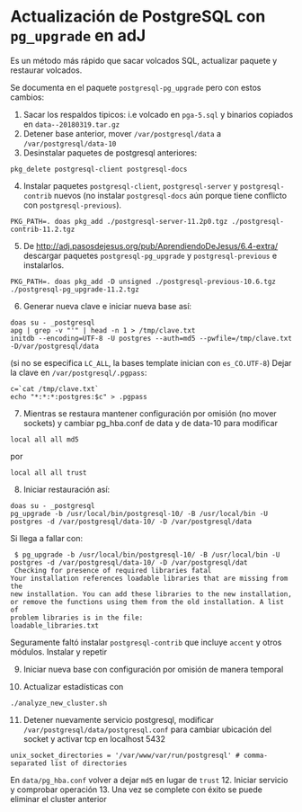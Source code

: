 # Actualización de PostgreSQL con `pg_upgrade` en adJ

Es un método más rápido que sacar volcados SQL, actualizar paquete y restaurar volcados.

Se documenta en el paquete `postgresql-pg_upgrade` pero con estos cambios:

1. Sacar los respaldos tipicos: i.e volcado en `pga-5.sql` y binarios copiados en `data--20180319.tar.gz`
2. Detener base anterior, mover `/var/postgresql/data` a `/var/postgresql/data-10`
3. Desinstalar paquetes de postgresql anteriores:
  ```
  pkg_delete postgresql-client postgresql-docs
  ```
4. Instalar paquetes `postgresql-client`, `postgresql-server` y `postgresql-contrib` nuevos (no instalar ```postgresql-docs``` aún porque tiene conflicto con ```postgresql-previous```).
  ```
  PKG_PATH=. doas pkg_add ./postgresql-server-11.2p0.tgz ./postgresql-contrib-11.2.tgz
  ```
5. De <http://adj.pasosdejesus.org/pub/AprendiendoDeJesus/6.4-extra/> descargar paquetes ```postgresql-pg_upgrade``` y ```postgresql-previous``` e instalarlos.
  ```
  PKG_PATH=. doas pkg_add -D unsigned ./postgresql-previous-10.6.tgz ./postgresql-pg_upgrade-11.2.tgz
  ```
6. Generar nueva clave e iniciar nueva base así:
  ```
  doas su - _postgresql
  apg | grep -v "'" | head -n 1 > /tmp/clave.txt 
  initdb --encoding=UTF-8 -U postgres --auth=md5 --pwfile=/tmp/clave.txt  -D/var/postgresql/data
  ```
  (si no se especifica ```LC_ALL```, la bases template  inician con ```es_CO.UTF-8```)
  Dejar la clave en `/var/postgresql/.pgpass`:
  ```
  c=`cat /tmp/clave.txt`  
  echo "*:*:*:postgres:$c" > .pgpass
  ```
7. Mientras se restaura mantener configuración por omisión (no mover sockets) y cambiar pg_hba.conf de data y de data-10 para modificar
  ```
  local all all md5
  ```
  por
  ```
  local all all trust
  ```
8. Iniciar restauración así:
  ```
  doas su - _postgresql
  pg_upgrade -b /usr/local/bin/postgresql-10/ -B /usr/local/bin -U postgres -d /var/postgresql/data-10/ -D /var/postgresql/data
  ```
  Si llega a fallar con:
  ```
   $ pg_upgrade -b /usr/local/bin/postgresql-10/ -B /usr/local/bin -U postgres -d /var/postgresql/data-10/ -D /var/postgresql/dat
   Checking for presence of required libraries fatal
  Your installation references loadable libraries that are missing from the
  new installation. You can add these libraries to the new installation,
  or remove the functions using them from the old installation. A list of
  problem libraries is in the file:
  loadable_libraries.txt
  ```
  Seguramente faltó instalar `postgresql-contrib` que incluye `accent` y otros módulos.  Instalar y repetir
  
9. Iniciar nueva base con configuración por omisión de manera temporal

10. Actualizar estadísticas con 
  ```
  ./analyze_new_cluster.sh
  ```
11. Detener nuevamente servicio postgresql, modificar `/var/postgresql/data/postgresql.conf` para cambiar ubicación del socket y activar tcp en localhost 5432
  ```
  unix_socket_directories = '/var/www/var/run/postgresql' # comma-separated list of directories
  ```
  En `data/pg_hba.conf` volver a dejar `md5` en lugar de `trust`
12. Iniciar servicio y comprobar operación
13. Una vez se complete con éxito se puede eliminar el cluster anterior
